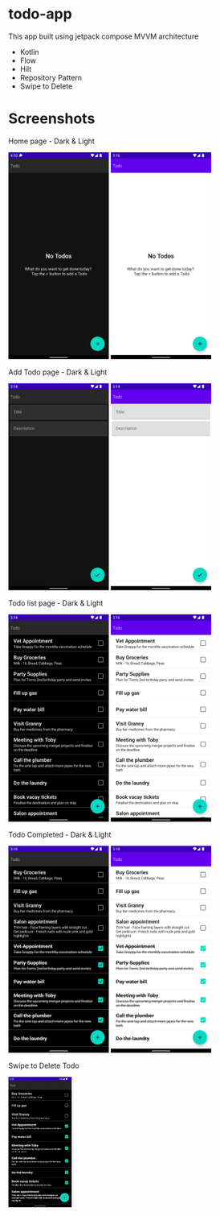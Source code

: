 # todo-app
This app built using jetpack compose MVVM architecture 
- Kotlin
- Flow
- Hilt
- Repository Pattern
- Swipe to Delete

# Screenshots

Home page - Dark & Light

<img src="screenshots/empty-dark.png" width="200"> <img src="screenshots/empty-light.png" width="200">

Add Todo page - Dark & Light

<img src="screenshots/addtodo-dark.png" width="200"> <img src="screenshots/addtodo-light.png" width="200">

Todo list page - Dark & Light

<img src="screenshots/todolist-dark.png" width="200"> <img src="screenshots/todolist-light.png" width="200">

Todo Completed - Dark & Light

<img src="screenshots/checked-dark.png" width="200"> <img src="screenshots/checked-light.png" width="200">

Swipe to Delete Todo

<img src="screenshots/delete-todo.gif" width="25%" height="25%"/>



